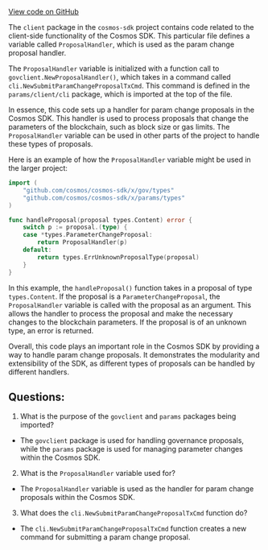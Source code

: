 [View code on GitHub](https://github.com/cosmos/cosmos-sdk/blob/main/x/params/client/proposal_handler.go)

The `client` package in the `cosmos-sdk` project contains code related to the client-side functionality of the Cosmos SDK. This particular file defines a variable called `ProposalHandler`, which is used as the param change proposal handler. 

The `ProposalHandler` variable is initialized with a function call to `govclient.NewProposalHandler()`, which takes in a command called `cli.NewSubmitParamChangeProposalTxCmd`. This command is defined in the `params/client/cli` package, which is imported at the top of the file. 

In essence, this code sets up a handler for param change proposals in the Cosmos SDK. This handler is used to process proposals that change the parameters of the blockchain, such as block size or gas limits. The `ProposalHandler` variable can be used in other parts of the project to handle these types of proposals. 

Here is an example of how the `ProposalHandler` variable might be used in the larger project:

```go
import (
    "github.com/cosmos/cosmos-sdk/x/gov/types"
    "github.com/cosmos/cosmos-sdk/x/params/types"
)

func handleProposal(proposal types.Content) error {
    switch p := proposal.(type) {
    case *types.ParameterChangeProposal:
        return ProposalHandler(p)
    default:
        return types.ErrUnknownProposalType(proposal)
    }
}
```

In this example, the `handleProposal()` function takes in a proposal of type `types.Content`. If the proposal is a `ParameterChangeProposal`, the `ProposalHandler` variable is called with the proposal as an argument. This allows the handler to process the proposal and make the necessary changes to the blockchain parameters. If the proposal is of an unknown type, an error is returned. 

Overall, this code plays an important role in the Cosmos SDK by providing a way to handle param change proposals. It demonstrates the modularity and extensibility of the SDK, as different types of proposals can be handled by different handlers.
## Questions: 
 1. What is the purpose of the `govclient` and `params` packages being imported?
- The `govclient` package is used for handling governance proposals, while the `params` package is used for managing parameter changes within the Cosmos SDK.

2. What is the `ProposalHandler` variable used for?
- The `ProposalHandler` variable is used as the handler for param change proposals within the Cosmos SDK.

3. What does the `cli.NewSubmitParamChangeProposalTxCmd` function do?
- The `cli.NewSubmitParamChangeProposalTxCmd` function creates a new command for submitting a param change proposal.